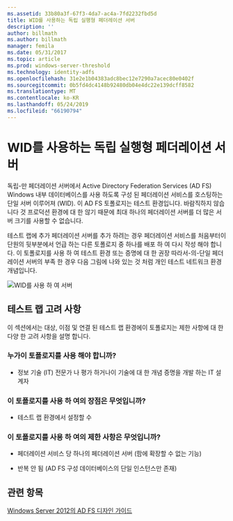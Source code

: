 ```yaml
---
ms.assetid: 33b80a3f-67f3-4da7-ac4a-7fd2232fbd5d
title: WID를 사용하는 독립 실행형 페더레이션 서버
description: ''
author: billmath
ms.author: billmath
manager: femila
ms.date: 05/31/2017
ms.topic: article
ms.prod: windows-server-threshold
ms.technology: identity-adfs
ms.openlocfilehash: 31e2e1b04383adc8bec12e7290a7acec80e0402f
ms.sourcegitcommit: 0b5fd4dc4148b92480db04e4dc22e139dcff8582
ms.translationtype: MT
ms.contentlocale: ko-KR
ms.lasthandoff: 05/24/2019
ms.locfileid: "66190794"
---
```

# <a name="stand-alone-federation-server-using-wid"></a>WID를 사용하는 독립 실행형 페더레이션 서버

독립\-만 페더레이션 서버에서 Active Directory Federation Services \(AD FS\) Windows 내부 데이터베이스를 사용 하도록 구성 된 페더레이션 서비스를 호스팅하는 단일 서버 이루어져 \(WID\). 이 AD FS 토폴로지는 테스트 환경입니다. 바람직하지 않습니다 것 프로덕션 환경에 대 한 않기 때문에 최대 하나의 페더레이션 서버를 더 많은 서버 크기를 사용할 수 없습니다.  
  
테스트 랩에 추가 페더레이션 서버를 추가 하려는 경우 페더레이션 서비스를 처음부터이 단원의 뒷부분에서 언급 하는 다른 토폴로지 중 하나를 배포 하 여 다시 작성 해야 합니다. 이 토폴로지를 사용 하 여 테스트 환경 또는 증명에 대 한 권장 따라서\-의\-단일 페더레이션 서버의 부족 한 경우 다음 그림에 나와 있는 것 처럼 개인 테스트 네트워크 환경 개념입니다.  
  
![WID를 사용 하 여 서버](media/FedServerWID.gif)  
  
## <a name="test-lab-considerations"></a>테스트 랩 고려 사항  
이 섹션에서는 대상, 이점 및 연결 된 테스트 랩 환경에이 토폴로지는 제한 사항에 대 한 다양 한 고려 사항을 설명 합니다.  
  
### <a name="who-should-use-this-topology"></a>누가이 토폴로지를 사용 해야 합니까?  
  
-   정보 기술 \(IT\) 전문가 나 평가 하거나이 기술에 대 한 개념 증명을 개발 하는 IT 설계자  
  
### <a name="what-are-the-benefits-of-using-this-topology"></a>이 토폴로지를 사용 하 여의 장점은 무엇입니까?  
  
-   테스트 랩 환경에서 설정할 수  
  
### <a name="what-are-the-limitations-of-using-this-topology"></a>이 토폴로지를 사용 하 여의 제한 사항은 무엇입니까?  
  
-   페더레이션 서비스 당 하나의 페더레이션 서버 \(팜에 확장할 수 없는 기능\)  
  
-   반복 안 됨 \(AD FS 구성 데이터베이스의 단일 인스턴스만 존재\)  
  

## <a name="see-also"></a>관련 항목
[Windows Server 2012의 AD FS 디자인 가이드](AD-FS-Design-Guide-in-Windows-Server-2012.md)
